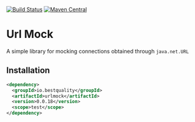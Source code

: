 [![Build Status](https://img.shields.io/travis/ruffkat/urlmock/master?color=success)](https://travis-ci.com/ruffkat/urlmock)
[![Maven Central](https://img.shields.io/maven-central/v/io.bestquality/urlmock.svg?color=success&label=maven%20central)](https://search.maven.org/search?q=g:io.bestquality%20AND%20a:urlmock)
# Url Mock

A simple library for mocking connections obtained through `java.net.URL`

## Installation
```xml
<dependency>
  <groupId>io.bestquality</groupId>
  <artifactId>urlmock</artifactId>
  <version>0.0.18</version>
  <scope>test</scope>
</dependency>
```